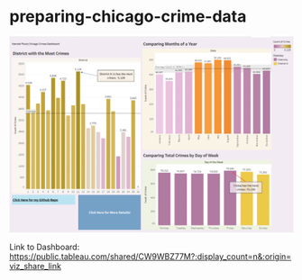 # preparing-chicago-crime-data
 
![Dashboard Image](https://github.com/hgploutz/Project-4/blob/main/Data/Dashboardimage.png)

Link to Dashboard: https://public.tableau.com/shared/CW9WBZ77M?:display_count=n&:origin=viz_share_link

